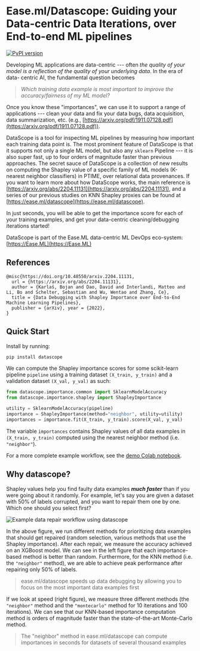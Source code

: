 # Ease.ml/Datascope: Guiding your Data-centric Data Iterations, over End-to-end ML pipelines

[![PyPI version](https://badge.fury.io/py/datascope.svg)](https://badge.fury.io/py/datascope)

Developing ML applications are data-centric --- often *the quality of your model
is a reflection of the quality of your underlying data*. In the era of data-
centric AI, the fundamental question becomes

  > _Which training data example is most important to improve the accuracy/fairness of my ML model?_

Once you know these "importances", we can use it to support a range of applications ---
clean your data and fix your data bugs, data acquisition, data summarization, etc. 
(e.g., [https://arxiv.org/pdf/1911.07128.pdf](https://arxiv.org/pdf/1911.07128.pdf)). 

DataScope is a tool for inspecting ML pipelines by measuring how important each 
training data point is. The most prominent feature of DataScope is that it 
supports not only a single ML model, but also any `sklearn` Pipeline --- it is 
also super fast, up to four orders of magnitude faster than previous approaches.
The secret sauce of DataScope is a collection of new results on computing
the Shapley value of a specific family of ML models (K-nearest neighbor classifiers)
in PTIME, over relational data provenances. If you want to learn more about how DataScope works, 
the main reference is [https://arxiv.org/abs/2204.11131](https://arxiv.org/abs/2204.11131), and a series of our previous studies on
KNN Shapley proxies can be found at [https://ease.ml/datascope](https://ease.ml/datascope).

In just seconds, you will be able to get the importance score for each of your 
training examples, and get your data-centric cleaning/debugging iterations
started!

DataScope is part of the Ease.ML data-centric ML DevOps eco-system: [https://Ease.ML](https://Ease.ML)

## References

```
@misc{https://doi.org/10.48550/arxiv.2204.11131,
  url = {https://arxiv.org/abs/2204.11131},
  author = {Karlaš, Bojan and Dao, David and Interlandi, Matteo and Li, Bo and Schelter, Sebastian and Wu, Wentao and Zhang, Ce},
  title = {Data Debugging with Shapley Importance over End-to-End Machine Learning Pipelines},
  publisher = {arXiv}, year = {2022},
}
```

## Quick Start

Install by running:

```bash
pip install datascope
```

We can compute the Shapley importance scores for some scikit-learn pipeline `pipeline` using a training dataset `(X_train, y_train)` and a validation dataset `(X_val, y_val)` as such:

```python
from datascope.importance.common import SklearnModelAccuracy
from datascope.importance.shapley import ShapleyImportance

utility = SklearnModelAccuracy(pipeline)
importance = ShapleyImportance(method="neighbor", utility=utility)
importances = importance.fit(X_train, y_train).score(X_val, y_val)
```

The variable `importances` contains Shapley values of all data examples in `(X_train, y_train)` computed using the nearest neighbor method (i.e. `"neighbor"`).

For a more complete example workflow, see the [demo Colab notebook](https://colab.research.google.com/drive/1faCvkKLFA7m4kj8GzxBNBMMq0nXi70H3?usp=sharing).

## Why datascope?

Shapley values help you find faulty data examples ***much faster*** than if you were going about it randomly. For example, let's say you are given a dataset with 50% of labels corrupted, and you want to repair them one by one. Which one should you select first?

![Example data repair workflow using datascope](/dev/assets/uci-stdscaler-pipeline-experiment.png)

In the above figure, we run different methods for prioritizing data examples that should get repaired (random selection, various methods that use the Shapley importance). After each repair, we measure the accuracy achieved on an XGBoost model. We can see in the left figure that each importance-based method is better than random. Furthermore, for the KNN method (i.e. the `"neighbor"` method), we are able to achieve peak performance after repairing only 50% of labels.

> ease.ml/datascope speeds up data debugging by allowing you to focus on the most important data examples first

If we look at speed (right figure), we measure three different methods (the `"neighbor"` method and the `"montecarlo"` method for 10 iterations and 100 iterations). We can see that our KNN-based importance computation method is orders of magnitude faster than the state-of-the-art Monte-Carlo method.

> The "neighbor" method in ease.ml/datascope can compute importances in seconds for datasets of several thousand examples
